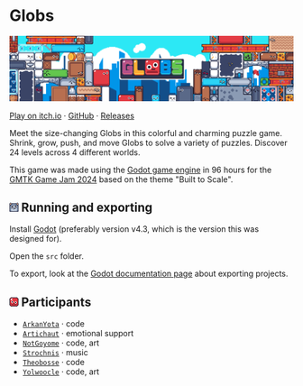 # Globs
![Cover image](readme/banner_wide_cover.gif)

[Play on itch.io](https://yolwoocle.itch.io/globs) · [GitHub](https://github.com/ARKANYOTA/gmtk2024/) · [Releases](https://github.com/ARKANYOTA/gmtk2024/releases)

Meet the size-changing Globs in this colorful and charming puzzle game. Shrink, grow, push, and move Globs to solve a variety of puzzles. Discover 24 levels across 4 different worlds. 

This game was made using the [Godot game engine](https://godotengine.org) in 96 hours for the [GMTK Game Jam 2024](https://itch.io/jam/gmtk-2024) based on the theme "Built to Scale". 

<h2>
    <span>
        <img src="readme/mouse_small.png">
    </span> Running and exporting
</h2>

Install [Godot](https://godotengine.org/) (preferably version v4.3, which is the version this was designed for).

Open the `src` folder.

To export, look at the [Godot documentation page](https://docs.godotengine.org/en/stable/tutorials/export/exporting_projects.html) about exporting projects.

<h2>
    <span>
        <img src="readme/icon_small.png">
    </span> Participants
</h2>

- [`ArkanYota`](https://github.com/arkanyota) · code
- [`Artichaut`](https://github.com/LeSeulArtichaut) · emotional support
- [`NotGoyome`](https://github.com/notgoyome) · code, art
- [`Strochnis`](https://on.soundcloud.com/wk1kdJsHbH2m8tLZ8) · music
- [`Theobosse`](https://github.com/TheodoreBillotte) · code
- [`Yolwoocle`](https://github.com/Yolwoocle) · code, art
